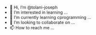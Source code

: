 - 👋 Hi, I’m @tolani-joseph
- 👀 I’m interested in learning ...
- 🌱 I’m currently learning cprogramming ...
- 💞️ I’m looking to collaborate on ...
- 📫 How to reach me ...

<!---
tolani-joseph/tolani-joseph is a ✨ special ✨ repository because its `README.md` (this file) appears on your GitHub profile.
You can click the Preview link to take a look at your changes.
--->
